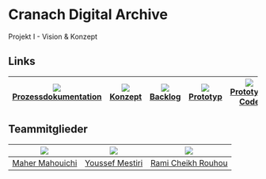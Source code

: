 # Cranach Digital Archive

Projekt I - Vision & Konzept

## Links

|  ![](https://img.icons8.com/windows/32/000000/brief.png)<br>[Prozessdokumentation](https://github.com/maherwizy/lucas_cranach_Projekt1/wiki/Prozessdokumentation) | ![](https://img.icons8.com/windows/32/000000/idea.png)<br>   [Konzept](https://github.com/maherwizy/lucas_cranach_Projekt1/wiki/Konzept) | ![](https://img.icons8.com/windows/32/000000/repository.png)<br>   [Backlog](https://github.com/maherwizy/lucas_cranach_Projekt1/projects) | ![](https://img.icons8.com/windows/32/000000/prototype.png)<br>   [Prototyp](https://maherwizy.github.io/lucas_cranach_Projekt1/) | ![](https://img.icons8.com/windows/32/000000/code-file.png)<br>   [Prototyp-Code](https://github.com/maherwizy/lucas_cranach_Projekt1) | ![](https://img.icons8.com/windows/32/000000/training.png)<br>   [Präsentation](https://github.com/maherwizy/lucas_cranach_Projekt1/wiki) |
|:-------------------------------------------------------------------------------------------------------------------------------------------:|:---------------------------------------------------------------------------------------------------------------:|:-------------------------------------------------------------------------------------------------------------------:|:----------------------------------------------------------------------------------------------------:|:-------------------------------------------------------------------------------------------------------------:|:--------------------------------------------------------------------------------------------------------------------------------:|

## Teammitglieder

| ![](https://avatars0.githubusercontent.com/u/24878008?s=400&v=4) | ![](https://avatars1.githubusercontent.com/u/25585481?s=400&v=4) | ![](https://avatars3.githubusercontent.com/u/49440303?s=460&v=4) |
|:-------------------------------------------------------------------:|:----------------------------------------------------------------:|:----------------------------------------------------------------:
|          [Maher Mahouichi](https://github.com/maherwizy)         |           [Youssef Mestiri](https://github.com/youssefMes)           |          [Rami Cheikh Rouhou](https://github.com/ramichr)          | 

